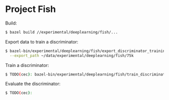 # Project Fish

Build:

```sh
$ bazel build //experimental/deeplearning/fish/...
```

Export data to train a discriminator:

```sh
$ bazel-bin/experimental/deeplearning/fish/export_discriminator_training_set \
  --export_path ~/data/experimental/deeplearning/fish/75k
```

Train a discriminator:

```sh
$ TODO(cec): bazel-bin/experimental/deeplearning/fish/train_discriminator
```

Evaluate the discriminator:

```sh
$ TODO(cec):
```
